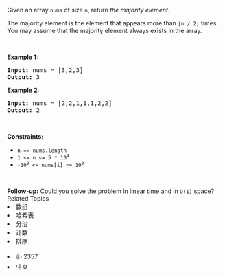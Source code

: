 <p>Given an array <code>nums</code> of size <code>n</code>, return <em>the majority element</em>.</p>

<p>The majority element is the element that appears more than <code>⌊n / 2⌋</code> times. You may assume that the majority element always exists in the array.</p>

<p>&nbsp;</p> 
<p><strong class="example">Example 1:</strong></p> 
<pre><strong>Input:</strong> nums = [3,2,3]
<strong>Output:</strong> 3
</pre>
<p><strong class="example">Example 2:</strong></p> 
<pre><strong>Input:</strong> nums = [2,2,1,1,1,2,2]
<strong>Output:</strong> 2
</pre> 
<p>&nbsp;</p> 
<p><strong>Constraints:</strong></p>

<ul> 
 <li><code>n == nums.length</code></li> 
 <li><code>1 &lt;= n &lt;= 5 * 10<sup>4</sup></code></li> 
 <li><code>-10<sup>9</sup> &lt;= nums[i] &lt;= 10<sup>9</sup></code></li> 
</ul>

<p>&nbsp;</p> 
<strong>Follow-up:</strong> Could you solve the problem in linear time and in 
<code>O(1)</code> space?

<div><div>Related Topics</div><div><li>数组</li><li>哈希表</li><li>分治</li><li>计数</li><li>排序</li></div></div><br><div><li>👍 2357</li><li>👎 0</li></div>